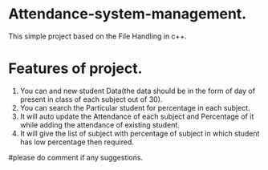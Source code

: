 # Attendance-system-management.
This simple project based on the File Handling in c++.

# Features of project.
1. You can and new student Data(the data should be in the form of day of present in class of each subject out of 30).
2. You can search the Particular student for percentage in each subject.
3. It will auto update the Attendance of each subject and Percentage of it while adding the attendance of existing student.
4. It will give the list of subject with percentage of subject in which student has low percentage then required.

#please do comment if any suggestions. 



